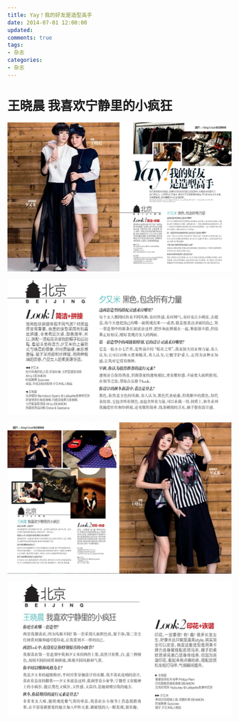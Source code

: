 ```yaml
---
title: Yay！我的好友是造型高手
date: 2014-07-01 12:00:00
updated:
comments: true
tags:
- 杂志
categories:
- 杂志
---
```


# 王晓晨 我喜欢宁静里的小疯狂

<!--more-->

![](/img/magazine/001/009-001.jpeg)

![](/img/magazine/001/009-002.jpeg)

![](/img/magazine/001/009-003.jpeg)

![](/img/magazine/001/009-004.jpeg)
